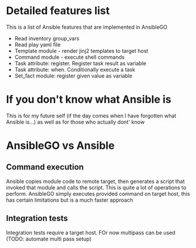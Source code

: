 # Detailed features list
This is a list of Ansible features that are implemented in AnsibleGO

* Read inventory group_vars
* Read play yaml file
* Template module - render jinj2 templates to target host
* Command module - execute shell commands
* Task attribute: register. Register task result as variable
* Task attribute: when. Conditionally execute a task
* Set_fact module: register given value as variable

# If you don't know what Ansible is
This is for my future self (if the day comes when I have forgotten what Ansible is...) as well as for those who actually dont' know

# AnsibleGO vs Ansible

## Command execution
Ansible copies module code to remote target, then generates a script that invoked that module and calls the script.
This is quite a lot of operations to perform. AnsibleGO simply executes provided command on target host, this has
certain limitations but is a much faster approach

## Integration tests
Integration tests require a target host.
FOr now multipass can be used (TODO: automate multi pass setup)
